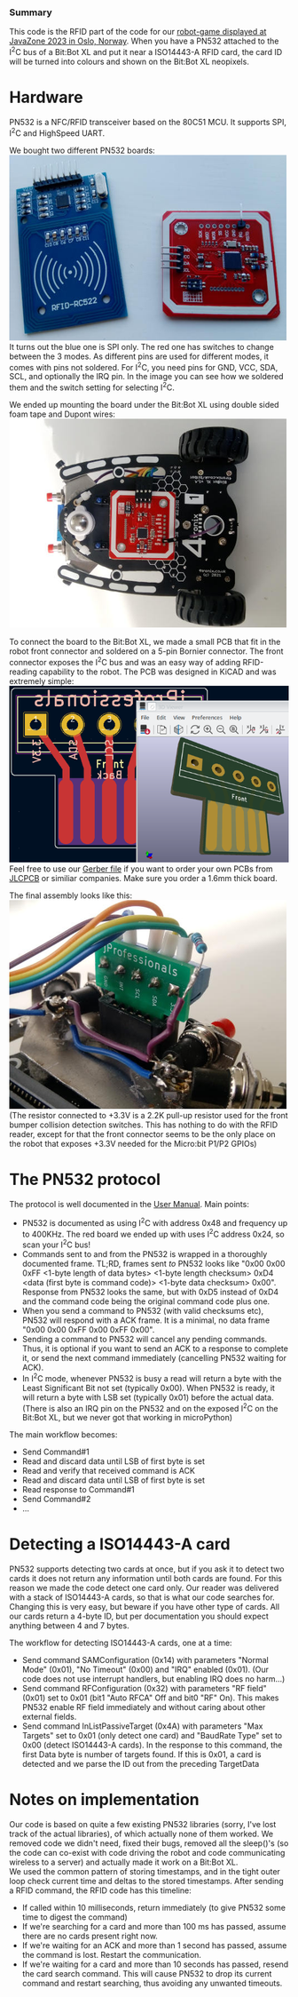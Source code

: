 ### Summary
This code is the RFID part of the code for our [robot-game displayed at JavaZone 2023 in Oslo, Norway](https://github.com/jprofessionals/javazone-2023). When you have a PN532 attached to the I<sup>2</sup>C bus of a Bit:Bot XL and put it near a ISO14443-A RFID card, the card ID will be turned into colours and shown on the Bit:Bot XL neopixels.

# Hardware
PN532 is a NFC/RFID transceiver based on the 80C51 MCU. It supports SPI, I<sup>2</sup>C and HighSpeed UART.

We bought two different PN532 boards:  
![PN532 boards](doc/boards.jpg)  
It turns out the blue one is SPI only. The red one has switches to change between the 3 modes. As different pins are used for different modes, it comes with pins not soldered. For I<sup>2</sup>C, you need pins for GND, VCC, SDA, SCL, and optionally the IRQ pin. In the image you can see how we soldered them and the switch setting for selecting I<sup>2</sup>C.

We ended up mounting the board under the Bit:Bot XL using double sided foam tape and Dupont wires:  
![PN532 mounted under the robot](doc/pn532_mounted.jpg)

To connect the board to the Bit:Bot XL, we made a small PCB that fit in the robot front connector and soldered on a 5-pin Bornier connector. The front connector exposes the I<sup>2</sup>C bus and was an easy way of adding RFID-reading capability to the robot. The PCB was designed in KiCAD and was extremely simple:  
![PCB designed in KiCAD](doc/i2c_connector_kicad.png)  
Feel free to use our [Gerber file](PCB/i2c_connector.zip) if you want to order your own PCBs from [JLCPCB](https://jlcpcb.com/) or similiar companies. Make sure you order a 1.6mm thick board.

The final assembly looks like this:  
![Custom green PCB inserted into the Bit:Bot I2C connector](doc/i2c_pcb.jpg)  
(The resistor connected to +3.3V is a 2.2K pull-up resistor used for the front bumper collision detection switches. This has nothing to do with the RFID reader, except for that the front connector seems to be the only place on the robot that exposes +3.3V needed for the Micro:bit P1/P2 GPIOs)

# The PN532 protocol
The protocol is well documented in the [User Manual](https://www.nxp.com/docs/en/user-guide/141520.pdf). Main points:  
* PN532 is documented as using I<sup>2</sup>C with address 0x48 and frequency up to 400KHz. The red board we ended up with uses I<sup>2</sup>C address 0x24, so scan your I<sup>2</sup>C bus!
* Commands sent to and from the PN532 is wrapped in a thoroughly documented frame. TL;RD, frames sent _to_ PN532 looks like "0x00 0x00 0xFF <1-byte length of data bytes> <1-byte length checksum> 0xD4 <data (first byte is command code)> <1-byte data checksum> 0x00". Response from PN532 looks the same, but with 0xD5 instead of 0xD4 and the command code being the original command code plus one.
* When you send a command to PN532 (with valid checksums etc), PN532 will respond with a ACK frame. It is a minimal, no data frame "0x00 0x00 0xFF 0x00 0xFF 0x00".
* Sending a command to PN532 will cancel any pending commands. Thus, it is optional if you want to send an ACK to a response to complete it, or send the next command immediately (cancelling PN532 waiting for ACK).
* In I<sup>2</sup>C mode, whenever PN532 is busy a read will return a byte with the Least Significant Bit not set (typically 0x00). When PN532 is ready, it will return a byte with LSB set (typically 0x01) before the actual data. (There is also an IRQ pin on the PN532 and on the exposed I<sup>2</sup>C on the Bit:Bot XL, but we never got that working in microPython)

The main workflow becomes:
* Send Command#1
* Read and discard data until LSB of first byte is set
* Read and verify that received command is ACK
* Read and discard data until LSB of first byte is set
* Read response to Command#1
* Send Command#2
* ...

# Detecting a ISO14443-A card
PN532 supports detecting two cards at once, but if you ask it to detect two cards it does not return any information until both cards are found. For this reason we made the code detect one card only. Our reader was delivered with a stack of ISO14443-A cards, so that is what our code searches for. Changing this is very easy, but beware if you have other type of cards. All our cards return a 4-byte ID, but per documentation you should expect anything between 4 and 7 bytes.  

The workflow for detecting ISO14443-A cards, one at a time:
* Send command SAMConfiguration (0x14) with parameters "Normal Mode" (0x01), "No Timeout" (0x00) and "IRQ" enabled (0x01). (Our code does not use interrupt handlers, but enabling IRQ does no harm...)
* Send command RFConfiguration (0x32) with parameters "RF field" (0x01) set to 0x01 (bit1 "Auto RFCA" Off and bit0 "RF" On). This makes PN532 enable RF field immediately and without caring about other external fields.
* Send command InListPassiveTarget (0x4A) with parameters "Max Targets" set to 0x01 (only detect one card) and "BaudRate Type" set to 0x00 (detect ISO14443-A cards). In the response to this command, the first Data byte is number of targets found. If this is 0x01, a card is detected and we parse the ID out from the preceding TargetData

# Notes on implementation
Our code is based on quite a few existing PN532 libraries (sorry, I've lost track of the actual libraries), of which actually none of them worked. We removed code we didn't need, fixed their bugs, removed all the sleep()'s (so the code can co-exist with code driving the robot and code communicating wireless to a server) and actually made it work on a Bit:Bot XL.  
We used the common pattern of storing timestamps, and in the tight outer loop check current time and deltas to the stored timestamps. After sending a RFID command, the RFID code has this timeline:
* If called within 10 milliseconds, return immediately (to give PN532 some time to digest the command)
* If we're searching for a card and more than 100 ms has passed, assume there are no cards present right now.
* If we're waiting for an ACK and more than 1 second has passed, assume the command is lost. Restart the communication.
* If we're waiting for a card and more than 10 seconds has passed, resend the card search command. This will cause PN532 to drop its current command and restart searching, thus avoiding any unwanted timeouts.
